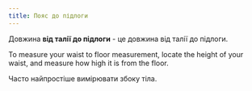 ```yaml
---
title: Пояс до підлоги
---
```


Довжина **від талії до підлоги** - це довжина від талії до підлоги.

To measure your waist to floor measurement, locate the height of your waist, and measure how high it is from the floor.

Часто найпростіше вимірювати збоку тіла.
